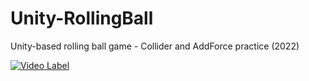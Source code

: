 # Unity-RollingBall
Unity-based rolling ball game - Collider and AddForce practice (2022)

[![Video Label](http://img.youtube.com/vi/DQ5hpx12rDs/0.jpg)](https://youtu.be/DQ5hpx12rDs)
